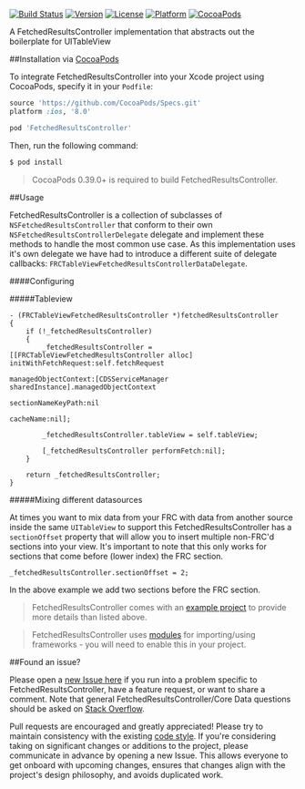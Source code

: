 [![Build Status](https://travis-ci.org/wibosco/FetchedResultsController.svg)](https://travis-ci.org/wibosco/FetchedResultsController)
[![Version](https://img.shields.io/cocoapods/v/FetchedResultsController.svg?style=flat)](http://cocoapods.org/pods/FetchedResultsController)
[![License](https://img.shields.io/cocoapods/l/FetchedResultsController.svg?style=flat)](http://cocoapods.org/pods/FetchedResultsController)
[![Platform](https://img.shields.io/cocoapods/p/FetchedResultsController.svg?style=flat)](http://cocoapods.org/pods/FetchedResultsController)
[![CocoaPods](https://img.shields.io/cocoapods/metrics/doc-percent/FetchedResultsController.svg)](http://cocoapods.org/pods/FetchedResultsController)

A FetchedResultsController implementation that abstracts out the boilerplate for UITableView

##Installation via [CocoaPods](https://cocoapods.org/)

To integrate FetchedResultsController into your Xcode project using CocoaPods, specify it in your `Podfile`:

```ruby
source 'https://github.com/CocoaPods/Specs.git'
platform :ios, '8.0'

pod 'FetchedResultsController'
```

Then, run the following command:

```bash
$ pod install
```

> CocoaPods 0.39.0+ is required to build FetchedResultsController.

##Usage

FetchedResultsController is a collection of subclasses of `NSFetchedResultsController` that conform to their own `NSFetchedResultsControllerDelegate` delegate and implement these methods to handle the most common use case. As this implementation uses it's own delegate we have had to introduce a different suite of delegate callbacks: `FRCTableViewFetchedResultsControllerDataDelegate`.

####Configuring 

#####Tableview 

```objc
- (FRCTableViewFetchedResultsController *)fetchedResultsController
{
    if (!_fetchedResultsController)
    {
        _fetchedResultsController = [[FRCTableViewFetchedResultsController alloc] initWithFetchRequest:self.fetchRequest
                                                                                  managedObjectContext:[CDSServiceManager sharedInstance].managedObjectContext
                                                                                    sectionNameKeyPath:nil
                                                                                             cacheName:nil];
        
        _fetchedResultsController.tableView = self.tableView;
        
        [_fetchedResultsController performFetch:nil];
    }
    
    return _fetchedResultsController;
}
```

#####Mixing different datasources

At times you want to mix data from your FRC with data from another source inside the same `UITableView` to support this FetchedResultsController has a `sectionOffset` property that will allow you to insert multiple non-FRC'd sections into your view. It's important to note that this only works for sections that come before (lower index) the FRC section.

```objc
_fetchedResultsController.sectionOffset = 2;
```

In the above example we add two sections before the FRC section.

> FetchedResultsController comes with an [example project](https://github.com/wibosco/FetchedResultsController/tree/master/Example/iOS%20Example) to provide more details than listed above.

> FetchedResultsController uses [modules](http://useyourloaf.com/blog/modules-and-precompiled-headers.html) for importing/using frameworks - you will need to enable this in your project.

##Found an issue?

Please open a [new Issue here](https://github.com/wibosco/FetchedResultsController/issues/new) if you run into a problem specific to FetchedResultsController, have a feature request, or want to share a comment. Note that general FetchedResultsController/Core Data questions should be asked on [Stack Overflow](http://stackoverflow.com).

Pull requests are encouraged and greatly appreciated! Please try to maintain consistency with the existing [code style](http://www.williamboles.me/objective-c-coding-style). If you're considering taking on significant changes or additions to the project, please communicate in advance by opening a new Issue. This allows everyone to get onboard with upcoming changes, ensures that changes align with the project's design philosophy, and avoids duplicated work.
